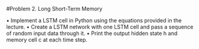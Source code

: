 #Problem 2. Long Short-Term Memory


• Implement a LSTM cell in Python using the equations provided in the lecture. • Create a LSTM network with one LSTM cell and pass a sequence of random input data through it. • Print the output hidden state h and memory cell c at each time step.
